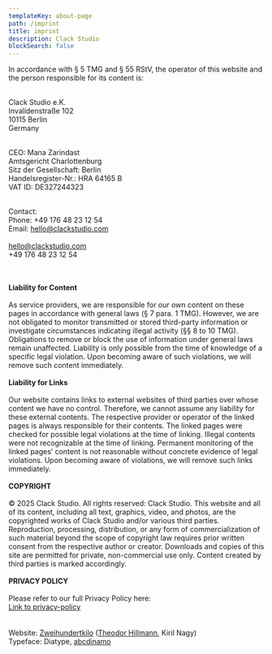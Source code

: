 ```yaml
---
templateKey: about-page
path: /imprint
title: imprint
description: Clack Studio
blockSearch: false
---
```

In accordance with § 5 TMG and § 55 RStV, the operator of this website and the person responsible for its content is:

\
Clack Studio e.K.\
Invalidenstraße 102\
10115 Berlin\
Germany

\
CEO: Mana Zarindast\
Amtsgericht Charlottenburg\
Sitz der Gesellschaft: Berlin\
Handelsregister-Nr.: HRA 64165 B\
VAT ID: DE327244323

\
Contact:\
Phone: +49 176 48 23 12 54\
Email: hello@clackstudio.com\
\
hello@clackstudio.com\
+49 176 48 23 12 54

\
\
**Liability for Content**\
\
As service providers, we are responsible for our own content on these pages in accordance with general laws (§ 7 para. 1 TMG). However, we are not obligated to monitor transmitted or stored third-party information or investigate circumstances indicating illegal activity (§§ 8 to 10 TMG). Obligations to remove or block the use of information under general laws remain unaffected. Liability is only possible from the time of knowledge of a specific legal violation. Upon becoming aware of such violations, we will remove such content immediately.\
\
**Liability for Links**\
\
Our website contains links to external websites of third parties over whose content we have no control. Therefore, we cannot assume any liability for these external contents. The respective provider or operator of the linked pages is always responsible for their contents. The linked pages were checked for possible legal violations at the time of linking. Illegal contents were not recognizable at the time of linking. Permanent monitoring of the linked pages’ content is not reasonable without concrete evidence of legal violations. Upon becoming aware of violations, we will remove such links immediately.\
\
**COPYRIGHT**\
\
© 2025 Clack Studio. All rights reserved: Clack Studio. This website and all of its content, including all text, graphics, video, and photos, are the copyrighted works of Clack Studio and/or various third parties. Reproduction, processing, distribution, or any form of commercialization of such material beyond the scope of copyright law requires prior written consent from the respective author or creator. Downloads and copies of this site are permitted for private, non-commercial use only. Content created by third parties is marked accordingly. \
\
**PRIVACY POLICY**\
\
Please refer to our full Privacy Policy here:\
[Link to privacy-policy](/dynamic-pages/data-policy)\
\
\
Website: [Zweihundertkilo](https://www.200kilo.com) ([Theodor Hillmann](https://www.theodorhillmann.de), Kiril Nagy) \
Typeface: Diatype, [abcdinamo](https://abcdinamo.com/)